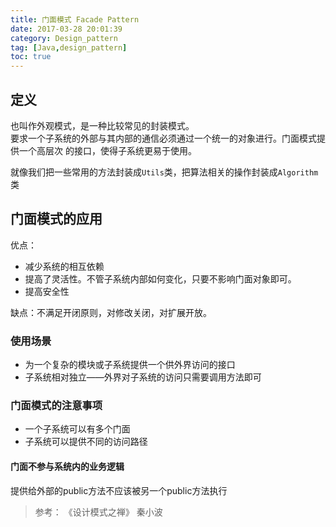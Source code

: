 ```yaml
---
title: 门面模式 Facade Pattern
date: 2017-03-28 20:01:39
category: Design_pattern
tag: [Java,design_pattern]
toc: true
---
```



## 定义
也叫作外观模式，是一种比较常见的封装模式。  
要求一个子系统的外部与其内部的通信必须通过一个统一的对象进行。门面模式提供一个高层次
的接口，使得子系统更易于使用。

就像我们把一些常用的方法封装成`Utils`类，把算法相关的操作封装成`Algorithm`类  

## 门面模式的应用
优点：
* 减少系统的相互依赖
* 提高了灵活性。不管子系统内部如何变化，只要不影响门面对象即可。
* 提高安全性

缺点：不满足开闭原则，对修改关闭，对扩展开放。

### 使用场景
* 为一个复杂的模块或子系统提供一个供外界访问的接口
* 子系统相对独立——外界对子系统的访问只需要调用方法即可

### 门面模式的注意事项
* 一个子系统可以有多个门面
* 子系统可以提供不同的访问路径

#### 门面不参与系统内的业务逻辑
提供给外部的public方法不应该被另一个public方法执行


> 参考：  《设计模式之禅》  秦小波
